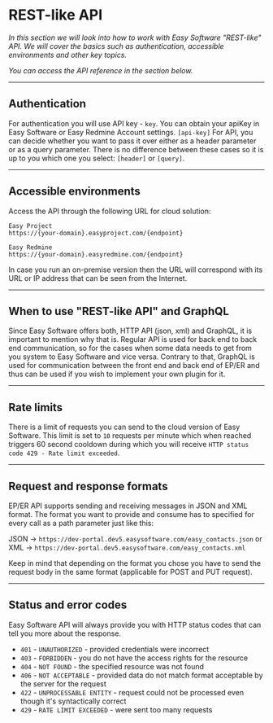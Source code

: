 # REST-like API

*In this section we will look into how to work with Easy Software "REST-like" API. We will cover the basics
such as authentication, accessible environments and other key topics.*

*You can access the API reference in the section below.*

---

## Authentication

For authentication you will use API key - `key`.
You can obtain your apiKey in Easy Software or Easy Redmine Account settings.
`[api-key]`
For API, you can decide whether you want to pass it over either as a header parameter or as a query parameter. There is
no difference between these cases so it is up to you which one you select:
`[header]`
or
`[query]`.

---

## Accessible environments

Access the API through the following URL for cloud solution:

```http
Easy Project
https://{your-domain}.easyproject.com/{endpoint}

Easy Redmine
https://{your-domain}.easyredmine.com/{endpoint}
```

In case you run an on-premise version then the URL will correspond with its URL or IP address that can be seen from the
Internet.

---

## When to use "REST-like API" and GraphQL

Since Easy Software offers both, HTTP API (json, xml) and GraphQL, it is important to mention why that is.
Regular API is used for back end to back end communication, so for the cases when some data needs to get from you system
to Easy Software and vice versa.
Contrary to that, GraphQL is used for communication between the front end and back end of EP/ER and thus can be used if
you wish to implement your own plugin for it.

---

## Rate limits

There is a limit of requests you can send to the cloud version of Easy Software. This limit is set to `10` requests per
minute which when reached triggers 60 second cooldown during which you will
receive `HTTP status code 429 - Rate limit exceeded`.

---

## Request and response formats

EP/ER API supports sending and receiving messages in JSON and XML format. The format you want to provide and consume has
to specified for every call as a path parameter just like this:

JSON → `https://dev-portal.dev5.easysoftware.com/easy_contacts.json`
or XML → `https://dev-portal.dev5.easysoftware.com/easy_contacts.xml`

Keep in mind that depending on the format you chose you have to send the request body in the same format (applicable for
POST and PUT request).

---

## Status and error codes

Easy Software API will always provide you with HTTP status codes that can tell you more about the response.

- `401` - `UNAUTHORIZED` - provided credentials were incorrect
- `403` - `FORBIDDEN` - you do not have the access rights for the resource
- `404` - `NOT FOUND` - the specified resource was not found
- `406` - `NOT ACCEPTABLE` - provided data do not match format acceptable by the server for the request
- `422` - `UNPROCESSABLE ENTITY` - request could not be processed even though it's syntactically correct
- `429` - `RATE LIMIT EXCEEDED` - were sent too many requests

